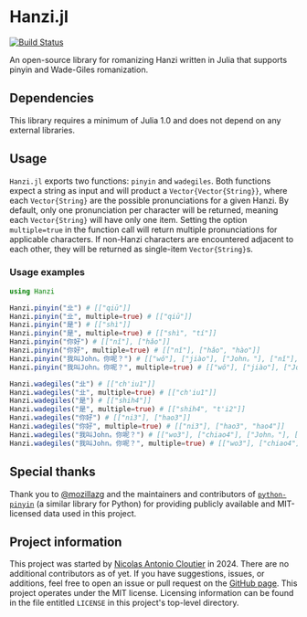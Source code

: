 # Hanzi.jl

[![Build Status](https://github.com/NicoACloutier/Hanzi.jl/actions/workflows/CI.yml/badge.svg?branch=main)](https://github.com/NicoACloutier/Hanzi.jl/actions/workflows/CI.yml?query=branch%3Amain)

An open-source library for romanizing Hanzi written in Julia that supports pinyin and Wade-Giles romanization.

## Dependencies

This library requires a minimum of Julia 1.0 and does not depend on any external libraries.

## Usage

`Hanzi.jl` exports two functions: `pinyin` and `wadegiles`. Both functions expect a string as input and will product a `Vector{Vector{String}}`, where each `Vector{String}` are the possible pronunciations for a given Hanzi. By default, only one pronunciation per character will be returned, meaning each `Vector{String}` will have only one item. Setting the option `multiple=true` in the function call will return multiple pronunciations for applicable characters. If non-Hanzi characters are encountered adjacent to each other, they will be returned as single-item `Vector{String}`s.

### Usage examples

```julia
using Hanzi

Hanzi.pinyin("㐀") # [["qiū"]]
Hanzi.pinyin("㐀", multiple=true) # [["qiū"]]
Hanzi.pinyin("是") # [["shì"]]
Hanzi.pinyin("是", multiple=true) # [["shì", "tí"]]
Hanzi.pinyin("你好") # [["nǐ"], ["hǎo"]]
Hanzi.pinyin("你好", multiple=true) # [["nǐ"], ["hǎo", "hào"]]
Hanzi.pinyin("我叫John。你呢？") # [["wǒ"], ["jiào"], ["John。"], ["nǐ"], ["ne"], ["？"]]
Hanzi.pinyin("我叫John。你呢？", multiple=true) # [["wǒ"], ["jiào"], ["John。"], ["nǐ"], ["ne", "ní", "nǐ", "nī"], ["？"]]

Hanzi.wadegiles("㐀") # [["ch'iu1"]]
Hanzi.wadegiles("㐀", multiple=true) # [["ch'iu1"]]
Hanzi.wadegiles("是") # [["shih4"]]
Hanzi.wadegiles("是", multiple=true) # [["shih4", "t'i2"]]
Hanzi.wadegiles("你好") # [["ni3"], ["hao3"]]
Hanzi.wadegiles("你好", multiple=true) # [["ni3"], ["hao3", "hao4"]]
Hanzi.wadegiles("我叫John。你呢？") # [["wo3"], ["chiao4"], ["John。"], ["ni3"], ["ne"], ["？"]]
Hanzi.wadegiles("我叫John。你呢？", multiple=true) # [["wo3"], ["chiao4"], ["John。"], ["ni3"], ["ne", "ni2", "ni3", "ni1"], ["？"]]
```

## Special thanks
Thank you to [@mozillazg](https://www.github.com/mozillazg) and the maintainers and contributors of [`python-pinyin`](https://github.com/mozillazg/python-pinyin) (a similar library for Python) for providing publicly available and MIT-licensed data used in this project.

## Project information
This project was started by [Nicolas Antonio Cloutier](mailto:nicocloutier1@gmail.com) in 2024. There are no additional contributors as of yet. If you have suggestions, issues, or additions, feel free to open an issue or pull request on the [GitHub page](https://github.com/NicoACloutier/arxiv_ret). This project operates under the MIT license. Licensing information can be found in the file entitled `LICENSE` in this project's top-level directory.